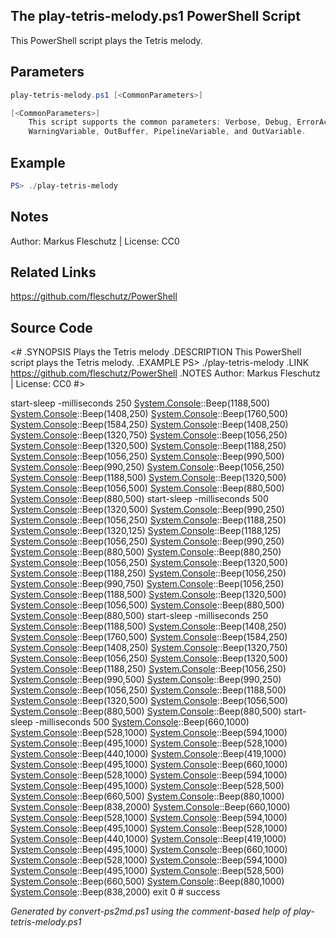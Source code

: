 ## The play-tetris-melody.ps1 PowerShell Script

This PowerShell script plays the Tetris melody.

## Parameters
```powershell
play-tetris-melody.ps1 [<CommonParameters>]

[<CommonParameters>]
    This script supports the common parameters: Verbose, Debug, ErrorAction, ErrorVariable, WarningAction, 
    WarningVariable, OutBuffer, PipelineVariable, and OutVariable.
```

## Example
```powershell
PS> ./play-tetris-melody

```

## Notes
Author: Markus Fleschutz | License: CC0

## Related Links
https://github.com/fleschutz/PowerShell

## Source Code
<#
.SYNOPSIS
        Plays the Tetris melody
.DESCRIPTION
        This PowerShell script plays the Tetris melody.
.EXAMPLE
        PS> ./play-tetris-melody
.LINK
        https://github.com/fleschutz/PowerShell
.NOTES
	Author: Markus Fleschutz | License: CC0
#>

[System.Console]::Beep(1320,500)
[System.Console]::Beep(990,250)
[System.Console]::Beep(1056,250)
[System.Console]::Beep(1188,250)
[System.Console]::Beep(1320,125)
[System.Console]::Beep(1188,125)
[System.Console]::Beep(1056,250)
[System.Console]::Beep(990,250)
[System.Console]::Beep(880,500)
[System.Console]::Beep(880,250)
[System.Console]::Beep(1056,250)
[System.Console]::Beep(1320,500)
[System.Console]::Beep(1188,250)
[System.Console]::Beep(1056,250)
[System.Console]::Beep(990,750)
[System.Console]::Beep(1056,250)
[System.Console]::Beep(1188,500)
[System.Console]::Beep(1320,500)
[System.Console]::Beep(1056,500)
[System.Console]::Beep(880,500)
[System.Console]::Beep(880,500)
start-sleep -milliseconds 250
[System.Console]::Beep(1188,500)
[System.Console]::Beep(1408,250)
[System.Console]::Beep(1760,500)
[System.Console]::Beep(1584,250)
[System.Console]::Beep(1408,250)
[System.Console]::Beep(1320,750)
[System.Console]::Beep(1056,250)
[System.Console]::Beep(1320,500)
[System.Console]::Beep(1188,250)
[System.Console]::Beep(1056,250)
[System.Console]::Beep(990,500)
[System.Console]::Beep(990,250)
[System.Console]::Beep(1056,250)
[System.Console]::Beep(1188,500)
[System.Console]::Beep(1320,500)
[System.Console]::Beep(1056,500)
[System.Console]::Beep(880,500)
[System.Console]::Beep(880,500)
start-sleep -milliseconds 500
[System.Console]::Beep(1320,500)
[System.Console]::Beep(990,250)
[System.Console]::Beep(1056,250)
[System.Console]::Beep(1188,250)
[System.Console]::Beep(1320,125)
[System.Console]::Beep(1188,125)
[System.Console]::Beep(1056,250)
[System.Console]::Beep(990,250)
[System.Console]::Beep(880,500)
[System.Console]::Beep(880,250)
[System.Console]::Beep(1056,250)
[System.Console]::Beep(1320,500)
[System.Console]::Beep(1188,250)
[System.Console]::Beep(1056,250)
[System.Console]::Beep(990,750)
[System.Console]::Beep(1056,250)
[System.Console]::Beep(1188,500)
[System.Console]::Beep(1320,500)
[System.Console]::Beep(1056,500)
[System.Console]::Beep(880,500)
[System.Console]::Beep(880,500)
start-sleep -milliseconds 250
[System.Console]::Beep(1188,500)
[System.Console]::Beep(1408,250)
[System.Console]::Beep(1760,500)
[System.Console]::Beep(1584,250)
[System.Console]::Beep(1408,250)
[System.Console]::Beep(1320,750)
[System.Console]::Beep(1056,250)
[System.Console]::Beep(1320,500)
[System.Console]::Beep(1188,250)
[System.Console]::Beep(1056,250)
[System.Console]::Beep(990,500)
[System.Console]::Beep(990,250)
[System.Console]::Beep(1056,250)
[System.Console]::Beep(1188,500)
[System.Console]::Beep(1320,500)
[System.Console]::Beep(1056,500)
[System.Console]::Beep(880,500)
[System.Console]::Beep(880,500)
start-sleep -milliseconds 500
[System.Console]::Beep(660,1000)
[System.Console]::Beep(528,1000)
[System.Console]::Beep(594,1000)
[System.Console]::Beep(495,1000)
[System.Console]::Beep(528,1000)
[System.Console]::Beep(440,1000)
[System.Console]::Beep(419,1000)
[System.Console]::Beep(495,1000)
[System.Console]::Beep(660,1000)
[System.Console]::Beep(528,1000)
[System.Console]::Beep(594,1000)
[System.Console]::Beep(495,1000)
[System.Console]::Beep(528,500)
[System.Console]::Beep(660,500)
[System.Console]::Beep(880,1000)
[System.Console]::Beep(838,2000)
[System.Console]::Beep(660,1000)
[System.Console]::Beep(528,1000)
[System.Console]::Beep(594,1000)
[System.Console]::Beep(495,1000)
[System.Console]::Beep(528,1000)
[System.Console]::Beep(440,1000)
[System.Console]::Beep(419,1000)
[System.Console]::Beep(495,1000)
[System.Console]::Beep(660,1000)
[System.Console]::Beep(528,1000)
[System.Console]::Beep(594,1000)
[System.Console]::Beep(495,1000)
[System.Console]::Beep(528,500)
[System.Console]::Beep(660,500)
[System.Console]::Beep(880,1000)
[System.Console]::Beep(838,2000)
exit 0 # success

*Generated by convert-ps2md.ps1 using the comment-based help of play-tetris-melody.ps1*
